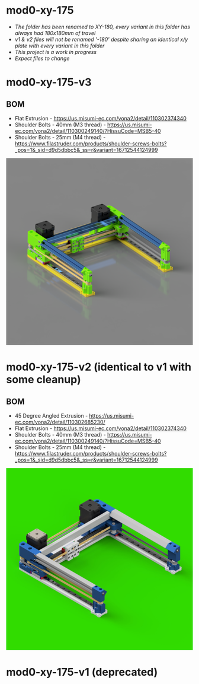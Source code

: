 # mod0-xy-175

- *The folder has been renamed to XY-180, every variant in this folder has always had 180x180mm of travel*
- *v1 & v2 files will not be renamed '-180' despite sharing an identical x/y plate with every variant in this folder*
- *This project is a work in progress*
- *Expect files to change*

# mod0-xy-175-v3

## BOM

- Flat Extrusion - https://us.misumi-ec.com/vona2/detail/110302374340
- Shoulder Bolts - 40mm (M3 thread) - https://us.misumi-ec.com/vona2/detail/110300249140/?HissuCode=MSB5-40
- Shoulder Bolts - 25mm (M4 thread) - https://www.filastruder.com/products/shoulder-screws-bolts?_pos=1&_sid=d9d5dbbc5&_ss=r&variant=16712544124999


![](mod0-xy-180-v3.png)

# mod0-xy-175-v2 (identical to v1 with some cleanup)

## BOM

- 45 Degree Angled Extrusion - https://us.misumi-ec.com/vona2/detail/110302685230/
- Flat Extrusion - https://us.misumi-ec.com/vona2/detail/110302374340
- Shoulder Bolts - 40mm (M3 thread) - https://us.misumi-ec.com/vona2/detail/110300249140/?HissuCode=MSB5-40
- Shoulder Bolts - 25mm (M4 thread) - https://www.filastruder.com/products/shoulder-screws-bolts?_pos=1&_sid=d9d5dbbc5&_ss=r&variant=16712544124999

  
![](mod0-xy-175-v2.png)

# mod0-xy-175-v1 (deprecated)